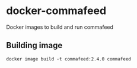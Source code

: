 # docker-commafeed

Docker images to build and run commafeed

## Building image

```
docker image build -t commafeed:2.4.0 commafeed
```
